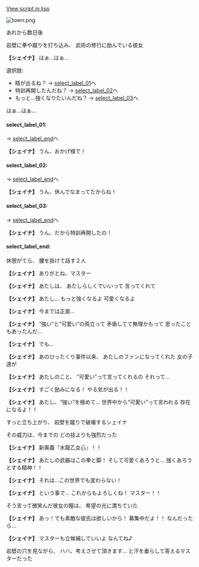 [View script in lisp](../scripts/20231204.txt)

![town.png](../images/backgrounds/town.png)

あれから数日後

岩壁に拳や蹴りを打ち込み、
武術の修行に励んでいる彼女

**【シェイナ】**
はぁ…はぁ…

選択肢:
- 精が出るね？ → [select_label_01](#select_label_01)へ
- 特訓再開したんだね？ → [select_label_02](#select_label_02)へ
- もっと…強くなりたいんだね？ → [select_label_03](#select_label_03)へ

はぁ…はぁ…

#### select_label_01:
 → [select_label_end](#select_label_end)へ

**【シェイナ】**
うん、おかげ様で！

#### select_label_02:
 → [select_label_end](#select_label_end)へ

**【シェイナ】**
うん、休んでなまってたからね！

#### select_label_03:
 → [select_label_end](#select_label_end)へ

**【シェイナ】**
うん、だから特訓再開したの！

#### select_label_end:

休憩がてら、
腰を掛けて話す２人

**【シェイナ】**
ありがとね、マスター

**【シェイナ】**
あたしは、
あたしらしくでいいって
言ってくれて

**【シェイナ】**
あたし…
もっと強くなるよ
可愛くなるよ

**【シェイナ】**
今までは正直…

**【シェイナ】**
“強い”と“可愛い”の両立って
矛盾してて無理かもって
思ったこともあったんだ…

**【シェイナ】**
でも…

**【シェイナ】**
あのひったくり事件以来、
あたしのファンになってくれた
女の子達が

**【シェイナ】**
あたしのこと、
“可愛い”って言ってくれるの
それって…

**【シェイナ】**
すごく励みになる！
やる気が出る！！

**【シェイナ】**
あたし、“強い”を極めて…
世界中から“可愛い”って言われる
存在になるよ！！

すっと立ち上がり、
岩壁を蹴りで破壊するシェイナ

その威力は、今までの
どの技よりも強烈だった

**【シェイナ】**
新奥義『水龍乙女心』！！

**【シェイナ】**
あたしの武器はこの拳と脚！
そして可愛くあろうと…
強くあろうとする精神！！

**【シェイナ】**
それは…この世界でも変わらない！

**【シェイナ】**
という事で…
これからもよろしくね！
マスター！！

そう言って微笑んだ彼女の瞳は、
希望の光に満ちていた

**【シェイナ】**
あっ！でも素敵な彼氏は欲しいから！
募集中だよ！！
なんだったら…

**【シェイナ】**
マスターも立候補していいよ
なんてね♪

岩壁の穴を見ながら、
ハハ、考えさせて頂きます…
と汗を垂らして答えるマスターだった
